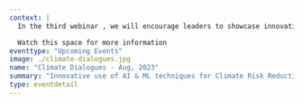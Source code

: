 ```yaml
--- 
context: |
  In the third webinar , we will encourage leaders to showcase innovative use-cases of various AI & ML techniques for vulnerability assessment, climate preparedness and disaster risk reduction in Asia. With this event, we hope to highlight opportunities with emerging technology interventions and research techniques for climate risk reductions.

  Watch this space for more information
eventtype: "Upcoming Events"
image: ./climate-dialogues.jpg
name: "Climate Dialogues - Aug, 2023"
summary: "Innovative use of AI & ML techniques for Climate Risk Reduction"
type: eventdetail
---
```

